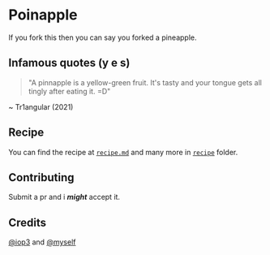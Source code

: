 # Poinapple
If you fork this then you can say you forked a pineapple.


## Infamous quotes (y e s)
> "A pinnapple is a yellow-green fruit. It's tasty and your tongue gets all tingly after eating it. =D"

~ Tr1angular (2021) 

## Recipe
You can find the recipe at [`recipe.md`](https://github.com/iop3/Pinnapple/blob/main/recipe.md) and many more in [`recipe`](https://github.com/iop3/Pinnapple/tree/main/recipe) folder.

## Contributing
Submit a pr and i ***might*** accept it.

## Credits
[@iop3](https://github.com/iop3) and [@myself](https://github.com/Tr1angular)
